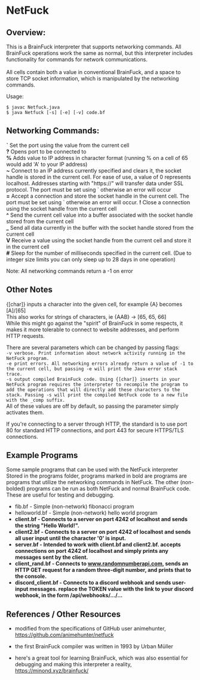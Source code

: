 # NetFuck
## Overview:

This is a BrainFuck interpreter that supports networking commands. All BrainFuck operations work the same as normal, but this interpreter includes functionality for commands for network communications.\
\
All cells contain both a value in conventional BrainFuck, and a space to store TCP socket information, which is manipulated by the networking commands.

Usage:

    $ javac Netfuck.java
    $ java Netfuck [-s] [-e] [-v] code.bf

## Networking Commands:

**\`** Set the port using the value from the current cell\
**?** Opens port to be connected to\
**%** Adds value to IP address in character format (running % on a cell of 65 would add 'A' to your IP address)\
**~** Connect to an IP address currently specified and clears it, the socket handle is stored in the current cell. For ease of use, a value of 0 represents localhost. Addresses starting with "https://" will transfer data under SSL protocol. The port must be set using \` otherwise an error will occur\
**=** Accept a connection and store the socket handle in the current cell. The port must be set using \` otherwise an error will occur.
**!** Close a connection using the socket handle from the current cell\
**^** Send the current cell value into a buffer associated with the socket handle stored from the current cell\
**_** Send all data currently in the buffer with the socket handle stored from the current cell\
**V** Receive a value using the socket handle from the current cell and store it in the current cell\
**#** Sleep for the number of milliseconds specified in the current cell. (Due to integer size limits you can only sleep up to 28 days in one operation)

Note: All networking commands return a -1 on error

## Other Notes

{[char]} inputs a character into the given cell, for example {A} becomes [A]/[65]\
This also works for strings of characters, ie {AAB} -> [65, 65, 66]\
While this might go against the "spirit" of BrainFuck in some respects, it makes it more tolerable to connect to website addresses, and perform HTTP requests. 

There are several parameters which can be changed by passing flags: \
`-v verbose. Print information about network activity running in the NetFuck program.`\
`-e print errors. All networking errors already return a value of -1 to the current cell, but passing -e will print the Java error stack trace.`\
`-s output compiled BrainFuck code. Using {[char]} inserts in your NetFuck program requires the interpreter to recompile the program to add the operations that will directly add these characters to the stack. Passing -s will print the compiled NetFuck code to a new file with the _comp suffix.`\
All of these values are off by default, so passing the parameter simply activates them.

If you're connecting to a server through HTTP, the standard is to use port 80 for standard HTTP connections, and port 443 for secure HTTPS/TLS connections.

## Example Programs

Some sample programs that can be used with the NetFuck interpreter\
Stored in the programs folder, programs marked in bold are programs are programs that utilize the networking commands in NetFuck. The other (non-bolded) programs can be run as both NetFuck and normal BrainFuck code. These are useful for testing and debugging.

* fib.bf - Simple (non-network) fibonacci program
* helloworld.bf - Simple (non-network) hello world program
* **client.bf - Connects to a server on port 4242 of localhost and sends the string "Hello World!".**
* **client2.bf - Connects to a server on port 4242 of localhost and sends all user input until the character '0' is input.**
* **server.bf - Intended to work with client.bf and client2.bf. accepts connections on port 4242 of localhost and simply prints any messages sent by the client.**
* **client_rand.bf - Connects to www.randomnumberapi.com, sends an HTTP GET request for a random three-digit number, and prints that to the console.**
* **discord_client.bf - Connects to a discord webhook and sends user-input messages. replace the TOKEN value with the link to your discord webhook, in the form /api/webhooks/.../...**

## References / Other Resources

* modified from the specifications of GitHub user animehunter, 
https://github.com/animehunter/netfuck

* the first BrainFuck compiler was written in 1993 by Urban Müller

* here's a great tool for learning BrainFuck, which was also essential for debugging and making this interpreter a reality, https://minond.xyz/brainfuck/